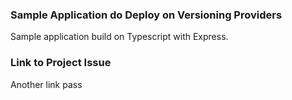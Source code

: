 ### Sample Application do Deploy on Versioning Providers
Sample application build on Typescript with Express.

### Link to Project Issue
Another link pass